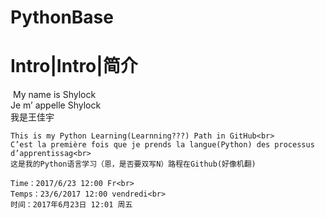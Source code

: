 # PythonBase
Intro|Intro|简介
==
  My name is Shylock<br>
    Je m’ appelle Shylock<br>
    我是王佳宇

    This is my Python Learning(Learnning???) Path in GitHub<br>
    C’est la première fois que je prends la langue(Python) des processus d’apprentissag<br>
    这是我的Python语言学习（恩，是否要双写N）路程在Github(好像机翻)

    Time：2017/6/23 12:00 Fr<br>
    Temps：23/6/2017 12:00 vendredi<br>
    时间：2017年6月23日 12:01 周五



